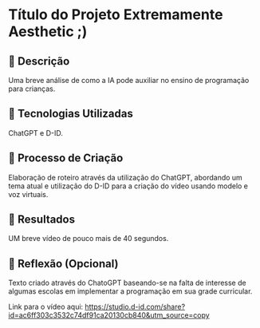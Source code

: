 # Título do Projeto Extremamente Aesthetic ;)

## 📒 Descrição
Uma breve análise de como a IA pode auxiliar no ensino de programação para crianças.

## 🤖 Tecnologias Utilizadas
ChatGPT e D-ID.

## 🧐 Processo de Criação
Elaboração de roteiro através da utilização do ChatGPT, abordando um tema atual e utilização do D-ID para a criação do vídeo usando modelo e voz virtuais.

## 🚀 Resultados
UM breve vídeo de pouco mais de 40 segundos.

## 💭 Reflexão (Opcional)
Texto criado através do ChatoGPT baseando-se na falta de interesse de algumas escolas em implementar a programação em sua grade curricular.

Link para o vídeo aqui: https://studio.d-id.com/share?id=ac6ff303c3532c74df91ca20130cb840&utm_source=copy
